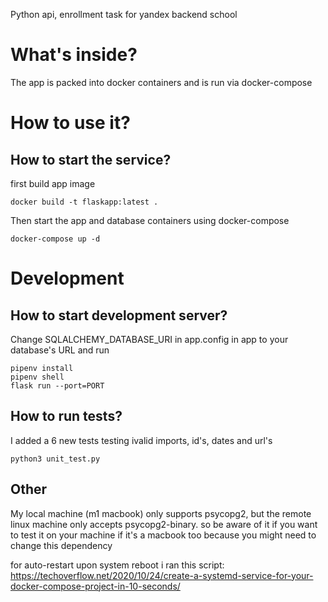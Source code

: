 Python api, enrollment task for yandex backend school

# What's inside?

The app is packed into docker containers and is run via docker-compose

# How to use it?

## How to start the service?

first build app image


    docker build -t flaskapp:latest .

Then start the app and database containers using docker-compose


    docker-compose up -d

# Development

## How to start development server?

Change SQLALCHEMY_DATABASE_URI in app.config in app to your database's URL and run


    pipenv install
    pipenv shell
    flask run --port=PORT

## How to run tests?

I added a 6 new tests testing ivalid imports, id's, dates and url's


    python3 unit_test.py

## Other

My local machine (m1 macbook) only supports psycopg2, but the remote linux machine only accepts psycopg2-binary. so be aware of it if you want to test it on your machine if it's a macbook too because you might need to change this dependency

for auto-restart upon system reboot i ran this script: https://techoverflow.net/2020/10/24/create-a-systemd-service-for-your-docker-compose-project-in-10-seconds/
